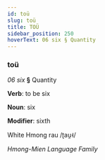 ```yaml
---
id: toü
slug: toü
title: TOÜ
sidebar_position: 250
hoverText: 06 six § Quantity
---
```


### toü

*06 six* **§** Quantity

**Verb**: to be six

**Noun**: six

**Modifier**: sixth

White Hmong rau /ʈau̯˧/

*Hmong-Mien Language Family*